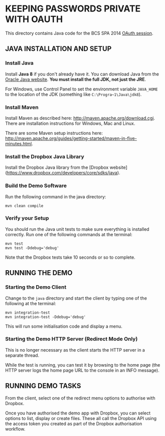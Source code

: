 # KEEPING PASSWORDS PRIVATE WITH OAUTH
This directory contains Java code for the BCS SPA 2014
[OAuth session](http://spaconference.org/spa2014/sessions/session576.html).

## JAVA INSTALLATION AND SETUP
### Install Java
Install **Java 8** if you don't already have it.
You can download Java from the [Oracle Java website](<http://www.oracle.com/technetwork/java/javase/downloads/index.html>).
**You must install the full JDK, not just the JRE**.

For Windows, use Control Panel to set the environment variable `JAVA_HOME` to the location of the JDK
(something like `C:\Progra~1\Java\jdk8`).

### Install Maven
Install Maven as described here: <http://maven.apache.org/download.cgi>.
There are installation instructions for Windows, Mac and Linux.

There are some Maven setup instructions here: <http://maven.apache.org/guides/getting-started/maven-in-five-minutes.html>.

### Install the Dropbox Java Library
Install the Dropbox Java library from the [Dropbox website] (<https://www.dropbox.com/developers/core/sdks/java>).

### Build the Demo Software
Run the following command in the java directory:

    mvn clean compile

### Verify your Setup
You should run the Java unit tests to make sure everything is installed correctly.
Run one of the following commands at the terminal:

    mvn test
    mvn test -Ddebug='debug'

Note that the Dropbox tests take 10 seconds or so to complete.

## RUNNING THE DEMO
### Starting the Demo Client
Change to the `java` directory and start the client by typing one of the following at the terminal:

    mvn integration-test
    mvn integration-test -Ddebug='debug'

This will run some initialisation code and display a menu.

### Starting the Demo HTTP Server (Redirect Mode Only)
This is no longer necessary as the client starts the HTTP server in a separate thread.

While the test is running, you can test it by browsing to the home page
(the HTTP server logs the home page URL to the console in an INFO message).

## RUNNING DEMO TASKS
From the client, select one of the redirect menu options to authorise with Dropbox.

Once you have authorised the demo app with Dropbox, you can select options to list, display or create files.
These all call the Dropbox API using the access token you created as part of the
Dropbox authorisation workflow.

